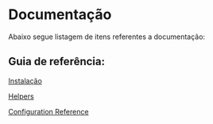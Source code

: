 Documentação
============

Abaixo segue listagem de itens referentes a documentação:

Guia de referência:
-------------------

[Instalação][1]

[1]: <Resources/doc/installation.md>

[Helpers][3]

[3]: <Resources/doc/helpers.md>

[Configuration Reference][2]

[2]: <Resources/doc/configuration_reference.md>


